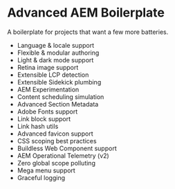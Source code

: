 # Advanced AEM Boilerplate
A boilerplate for projects that want a few more batteries.

* Language & locale support
* Flexible & modular authoring
* Light & dark mode support
* Retina image support
* Extensible LCP detection
* Extensible Sidekick plumbing
* AEM Experimentation
* Content scheduling simulation
* Advanced Section Metadata
* Adobe Fonts support
* Link block support
* Link hash utils
* Advanced favicon support
* CSS scoping best practices
* Buildless Web Component support
* AEM Operational Telemetry (v2)
* Zero global scope polluting
* Mega menu support
* Graceful logging
